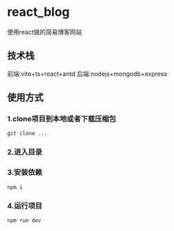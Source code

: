 # react_blog
使用react做的简易博客网站
## 技术栈
前端:vite+ts+react+antd
后端:nodejs+mongodb+express
## 使用方式
### 1.clone项目到本地或者下载压缩包
```git clone ... ```
### 2.进入目录
### 3.安装依赖
```npm i ```
### 4.运行项目
```npm run dev ```
